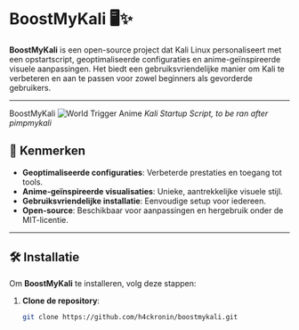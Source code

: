# BoostMyKali 🖥️✨

**BoostMyKali** is een open-source project dat Kali Linux personaliseert met een opstartscript, geoptimaliseerde configuraties en anime-geïnspireerde visuele aanpassingen. Het biedt een gebruiksvriendelijke manier om Kali te verbeteren en aan te passen voor zowel beginners als gevorderde gebruikers.

---

BoostMyKali
![World Trigger Anime](https://media1.tenor.com/m/ent7ezY8bqkAAAAd/world-trigger-anime.gif)
*Kali Startup Script, to be ran after pimpmykali*

## 🚀 Kenmerken

- **Geoptimaliseerde configuraties**: Verbeterde prestaties en toegang tot tools.
- **Anime-geïnspireerde visualisaties**: Unieke, aantrekkelijke visuele stijl.
- **Gebruiksvriendelijke installatie**: Eenvoudige setup voor iedereen.
- **Open-source**: Beschikbaar voor aanpassingen en hergebruik onder de MIT-licentie.

---

## 🛠️ Installatie

Om **BoostMyKali** te installeren, volg deze stappen:

1. **Clone de repository**:
   ```bash
   git clone https://github.com/h4ckronin/boostmykali.git
